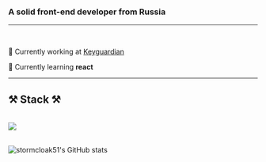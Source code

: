 <h3 align="left">A solid front-end developer from Russia</h3>
<hr>
<br/>

<div align="left">
 
 🔭 Currently working at [Keyguardian](https://keyguardian.org)
 
 🌱 Currently learning **react**


 </div>

 <hr/>
 
<h2 align="left">⚒️ Stack ⚒️</h2>
<br/>
<div align="left">
    <img src="https://skillicons.dev/icons?i=html,sass,react,typescript,next,redux,tailwind,vite,figma,prisma,nest,docker,redis,git,npm" />
</div>

<br/>

![stormcloak51's GitHub stats](https://github-readme-stats.vercel.app/api?username=stormcloak51&show_icons=true&theme=radical)

